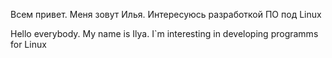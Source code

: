  Всем привет. Меня зовут Илья. Интересуюсь разработкой ПО под Linux

 Hello everybody. My name is Ilya. I`m interesting in developing programms for Linux

<!---
goncharoviy/goncharoviy is a ✨ special ✨ repository because its `README.md` (this file) appears on your GitHub profile.
You can click the Preview link to take a look at your changes.
--->
